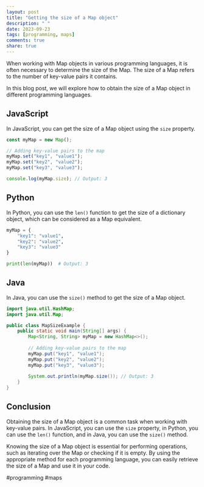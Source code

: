 ```yaml
---
layout: post
title: "Getting the size of a Map object"
description: " "
date: 2023-09-23
tags: [programming, maps]
comments: true
share: true
---
```


When working with Map objects in various programming languages, it is often necessary to determine the size of the Map. The size of a Map refers to the number of key-value pairs it contains.

In this blog post, we will explore how to obtain the size of a Map object in different programming languages.

## JavaScript

In JavaScript, you can get the size of a Map object using the `size` property.

```javascript
const myMap = new Map();

// Adding key-value pairs to the map
myMap.set("key1", "value1");
myMap.set("key2", "value2");
myMap.set("key3", "value3");

console.log(myMap.size); // Output: 3
```

## Python

In Python, you can use the `len()` function to get the size of a dictionary object, which can be considered as a Map equivalent.

```python
myMap = {
    "key1": "value1",
    "key2": "value2",
    "key3": "value3"
}

print(len(myMap))  # Output: 3
```

## Java

In Java, you can use the `size()` method to get the size of a Map object.

```java
import java.util.HashMap;
import java.util.Map;

public class MapSizeExample {
    public static void main(String[] args) {
        Map<String, String> myMap = new HashMap<>();
        
        // Adding key-value pairs to the map
        myMap.put("key1", "value1");
        myMap.put("key2", "value2");
        myMap.put("key3", "value3");
        
        System.out.println(myMap.size()); // Output: 3
    }
}
```

## Conclusion

Obtaining the size of a Map object is a common task when working with key-value pairs. In JavaScript, you can use the `size` property, in Python, you can use the `len()` function, and in Java, you can use the `size()` method.

Knowing the size of a Map object is essential for performing operations, such as iterating over the Map or checking if it is empty. By using the appropriate method for each programming language, you can easily retrieve the size of a Map and use it in your code.

#programming #maps